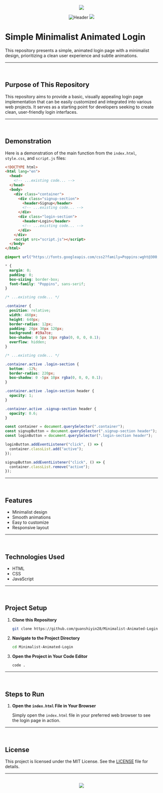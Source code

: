 <div align="center">

<img src="https://capsule-render.vercel.app/api?type=waving&height=70&color=100:19A7CE,20:F6F1F1&section=footer&reversal=false&textBg=false&fontAlignY=50&descAlign=48&descAlignY=59"/>

![Header](https://github.com/user-attachments/assets/37f8de5d-312e-47af-8544-a0f85f7d3938)
<img src="https://capsule-render.vercel.app/api?type=waving&height=70&color=20:19A7CE,100:F6F1F1&section=header&reversal=false&textBg=false&fontAlignY=50&descAlign=48&descAlignY=59"/>

</div>

# Simple Minimalist Animated Login

This repository presents a simple, animated login page with a minimalist design, prioritizing a clean user experience and subtle animations.

<hr><br>

## Purpose of This Repository

This repository aims to provide a basic, visually appealing login page implementation that can be easily customized and integrated into various web projects. It serves as a starting point for developers seeking to create clean, user-friendly login interfaces.

<hr><br>

## Demonstration

Here is a demonstration of the main function from the `index.html`, `style.css`, and `script.js` files:

```html
<!DOCTYPE html>
<html lang="en">
  <head>
    <!-- ...existing code... -->
  </head>
  <body>
    <div class="container">
      <div class="signup-section">
        <header>Signup</header>
        <!-- ...existing code... -->
      </div>
      <div class="login-section">
        <header>Login</header>
        <!-- ...existing code... -->
      </div>
    </div>
    <script src="script.js"></script>
  </body>
</html>
```

```css
@import url("https://fonts.googleapis.com/css2?family=Poppins:wght@300;400;500;600;700;800&display=swap");

* {
  margin: 0;
  padding: 0;
  box-sizing: border-box;
  font-family: "Poppins", sans-serif;
}

/* ...existing code... */

.container {
  position: relative;
  width: 460px;
  height: 640px;
  border-radius: 12px;
  padding: 20px 30px 120px;
  background: #19a7ce;
  box-shadow: 0 5px 10px rgba(0, 0, 0, 0.1);
  overflow: hidden;
}

/* ...existing code... */

.container.active .login-section {
  bottom: -12%;
  border-radius: 220px;
  box-shadow: 0 -5px 10px rgba(0, 0, 0, 0.1);
}

.container.active .login-section header {
  opacity: 1;
}

.container.active .signup-section header {
  opacity: 0.6;
}
```

```javascript
const container = document.querySelector(".container");
const signupButton = document.querySelector(".signup-section header");
const loginButton = document.querySelector(".login-section header");

loginButton.addEventListener("click", () => {
  container.classList.add("active");
});

signupButton.addEventListener("click", () => {
  container.classList.remove("active");
});
```

<hr><br>

## Features

- Minimalist design
- Smooth animations
- Easy to customize
- Responsive layout

<hr><br>

## Technologies Used

- HTML
- CSS
- JavaScript

<hr><br>

## Project Setup

1. **Clone this Repository**

   ```bash
   git clone https://github.com/guanshiyin28/Minimalist-Animated-Login.git
   ```

2. **Navigate to the Project Directory**

   ```bash
   cd Minimalist-Animated-Login
   ```

3. **Open the Project in Your Code Editor**

   ```bash
   code .
   ```

<hr><br>

## Steps to Run

1. **Open the `index.html` File in Your Browser**

   Simply open the `index.html` file in your preferred web browser to see the login page in action.

<hr><br>

## License

This project is licensed under the MIT License. See the [LICENSE](LICENSE) file for details.

<hr><br>

<div align="center">
  <a href="https://www.instagram.com/guanshiyin_/">
     <img src="https://capsule-render.vercel.app/api?type=waving&height=200&color=100:19A7CE,20:F6F1F1&section=footer&reversal=false&textBg=false&fontAlignY=50&descAlign=48&descAlignY=59"/>
  </a>
</div>
